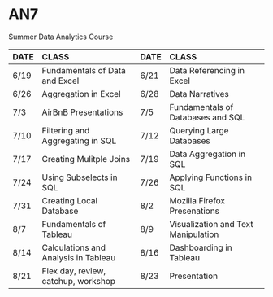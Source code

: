 # AN7
Summer  Data Analytics Course

|DATE|CLASS|DATE|CLASS|
|:---|:----|:---|:----|
|6/19|Fundamentals of Data and Excel|6/21|Data Referencing in Excel|
|6/26|Aggregation in Excel|6/28|Data Narratives|
|7/3|AirBnB Presentations|7/5|Fundamentals of Databases and SQL|
|7/10|Filtering and Aggregating in SQL|7/12|Querying Large Databases|
|7/17|Creating Mulitple Joins|7/19|Data Aggregation in SQL|
|7/24|Using Subselects in SQL|7/26|Applying Functions in SQL|
|7/31|Creating Local Database|8/2|Mozilla Firefox Presenations|
|8/7|Fundamentals of Tableau|8/9|Visualization and Text Manipulation|
|8/14|Calculations and Analysis in Tableau|8/16|Dashboarding in Tableau|
|8/21|Flex day, review, catchup, workshop|8/23|Presentation|
